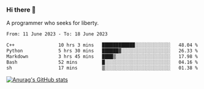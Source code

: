 ### Hi there 👋

<!--
**shejialuo/shejialuo** is a ✨ _special_ ✨ repository because its `README.md` (this file) appears on your GitHub profile.

Here are some ideas to get you started:

- 🔭 I’m currently working on ...
- 🌱 I’m currently learning ...
- 👯 I’m looking to collaborate on ...
- 🤔 I’m looking for help with ...
- 💬 Ask me about ...
- 📫 How to reach me: ...
- 😄 Pronouns: ...
- ⚡ Fun fact: ...
-->

A programmer who seeks for liberty.

<!--START_SECTION:waka-->

```txt
From: 11 June 2023 - To: 18 June 2023

C++                10 hrs 3 mins   ████████████░░░░░░░░░░░░░   48.04 %
Python             5 hrs 30 mins   ██████▓░░░░░░░░░░░░░░░░░░   26.33 %
Markdown           3 hrs 45 mins   ████▒░░░░░░░░░░░░░░░░░░░░   17.98 %
Bash               52 mins         █░░░░░░░░░░░░░░░░░░░░░░░░   04.16 %
sh                 17 mins         ▒░░░░░░░░░░░░░░░░░░░░░░░░   01.38 %
```

<!--END_SECTION:waka-->

[![Anurag's GitHub stats](https://github-readme-stats.vercel.app/api?username=shejialuo&show_icons=true&theme=dracula)](https://github.com/anuraghazra/github-readme-stats)

